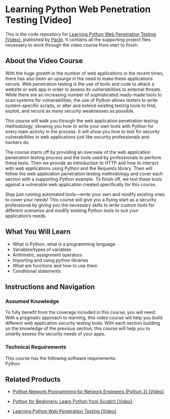 # Learning Python Web Penetration Testing [Video]
This is the code repository for [Learning Python Web Penetration Testing [Video]](https://www.packtpub.com/application-development/python-beginners-learn-python-scratch-video?utm_source=github&utm_medium=repository&utm_campaign=9781838552787), published by [Packt](https://www.packtpub.com/?utm_source=github). It contains all the supporting project files necessary to work through the video course from start to finish.
## About the Video Course
	
With the huge growth in the number of web applications in the recent times, there has also been an upsurge in the need to make these applications secure. Web penetration testing is the use of tools and code to attack a website or web app in order to assess its vulnerabilities to external threats. While there are an increasing number of sophisticated ready-made tools to scan systems for vulnerabilities, the use of Python allows testers to write system-specific scripts, or alter and extend existing testing tools to find, exploit, and record as many security weaknesses as possible.

This course will walk you through the web application penetration testing methodology, showing you how to write your own tools with Python for every main activity in the process. It will show you how to test for security vulnerabilities in web applications just like security professionals and hackers do.

The course starts off by providing an overview of the web application penetration testing process and the tools used by professionals to perform these tests. Then we provide an introduction to HTTP and how to interact with web applications using Python and the Requests library. Then will follow the web application penetration testing methodology and cover each section with a supporting Python example. To finish off, we test these tools against a vulnerable web application created specifically for this course.

Stop just running automated tools—write your own and modify existing ones to cover your needs! This course will give you a flying start as a security professional by giving you the necessary skills to write custom tools for different scenarios and modify existing Python tools to suit your application’s needs.

<H2>What You Will Learn</H2>
<DIV class=book-info-will-learn-text>
<UL>
<LI>What is Python, what is a programming language 
<LI>Variables/types of variables 
<LI>Arithmetic, assignment operators 
<LI>Importing and using python libraries 
<LI>What are functions and how to use them 
<LI>Conditional statements </LI></UL></DIV>

## Instructions and Navigation
### Assumed Knowledge
To fully benefit from the coverage included in this course, you will need:<br/>
With a pragmatic approach to learning, this video course will help you build different web application security testing tools. With each section building on the knowledge of the previous section, this course will help you to smartly assess the security needs of your apps.
### Technical Requirements
This course has the following software requirements:<br/>
Python

## Related Products
* [Python Network Programming for Network Engineers (Python 3) [Video]](https://www.packtpub.com/application-development/python-beginners-learn-python-scratch-video?utm_source=github&utm_medium=repository&utm_campaign=9781838552787)

* [Python for Beginners: Learn Python from Scratch [Video]](https://www.packtpub.com/application-development/python-beginners-learn-python-scratch-video?utm_source=github&utm_medium=repository&utm_campaign=9781838552787)

* [Learning Python Web Penetration Testing [Video]](https://www.packtpub.com/application-development/python-beginners-learn-python-scratch-video?utm_source=github&utm_medium=repository&utm_campaign=9781838552787)

